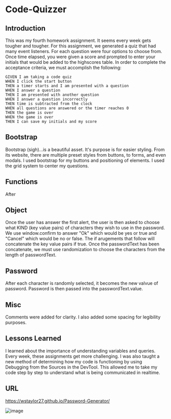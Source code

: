 # Code-Quizzer

## Introduction

This was my fourth homework assignment. It seems every week gets tougher and tougher. For this assignment, we generated a quiz that had many event listeners. For each question were four options to choose from. Once time elapsed, you were given a score and prompted to enter your initials that would be added to the highscores table. In order to complete the acceptance criteria, we must accomplish the following:

```
GIVEN I am taking a code quiz
WHEN I click the start button
THEN a timer starts and I am presented with a question
WHEN I answer a question
THEN I am presented with another question
WHEN I answer a question incorrectly
THEN time is subtracted from the clock
WHEN all questions are answered or the timer reaches 0
THEN the game is over
WHEN the game is over
THEN I can save my initials and my score
```

## Bootstrap

Bootstrap (sigh)...is a beautiful asset. It's purpose is for easier styling. From its website, there are multiple preset styles from buttons, to forms, and even modals. I used bootstrap for my buttons and positioning of elements. I used the grid system to center my questions.

## Functions
 
After

## Object

Once the user has answer the first alert, the user is then asked to choose what KIND (key value pairs) of characters they wish to use in the password. We use window.confirm to answer "Ok" which would be yes or true and "Cancel" which would be no or false. The if arugements that follow will concatenate the key value pairs if true. Once the passwordText has been concatenate, we must use randomization to choose the characters from the length of passwordText.

## Password

After each character is randomly selected, it becomes the new valvue of password. Password is then passed into the passwordText.value.

## Misc
  
Comments were added for clarity. I also added some spacing for legibility purposes.  

## Lessons Learned

I learned about the importance of understanding variables and queries. Every week, these assignments get more challenging. I was also taught a new method of determining how my code is functioning by using Debugging from the Sources in the DevTool. This allowed me to take my code step by step to understand what is being communicated in realtime.

## URL

https://wstaylor27.github.io/Password-Generator/

![image](https://user-images.githubusercontent.com/54382901/130334737-ca87d76d-6c2e-427e-b780-1570ec2092e5.png)
